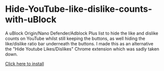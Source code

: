 # Hide-YouTube-like-dislike-counts-with-uBlock
A uBlock Origin/Nano Defender/Adblock Plus list to hide the like and dislike counts on YouTube whilst still keeping the buttons, as well hiding the like/dislike ratio bar underneath the buttons. I made this as an alternative the "Hide Youtube Likes/Dislikes" Chrome extension which was sadly taken down. 

[Click here to install](https://subscribe.adblockplus.org?location=https%3A%2F%2Fraw.githubusercontent.com%2Fwefalltomorrow%2FYouTube-Like-Dislike-hider-filter-list-for-uBlock%2Fmaster%2FFilter%2520List.txt&amp;title=YouTube%20Like%20and%20Dislike%20Hider)
